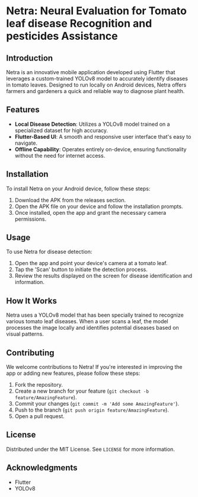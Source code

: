 # Netra: Neural Evaluation for Tomato leaf disease Recognition and pesticides Assistance

## Introduction
Netra is an innovative mobile application developed using Flutter that leverages a custom-trained YOLOv8 model to accurately identify diseases in tomato leaves. Designed to run locally on Android devices, Netra offers farmers and gardeners a quick and reliable way to diagnose plant health.

## Features
- **Local Disease Detection**: Utilizes a YOLOv8 model trained on a specialized dataset for high accuracy.
- **Flutter-Based UI**: A smooth and responsive user interface that's easy to navigate.
- **Offline Capability**: Operates entirely on-device, ensuring functionality without the need for internet access.

## Installation
To install Netra on your Android device, follow these steps:
1. Download the APK from the releases section.
2. Open the APK file on your device and follow the installation prompts.
3. Once installed, open the app and grant the necessary camera permissions.

## Usage
To use Netra for disease detection:
1. Open the app and point your device's camera at a tomato leaf.
2. Tap the 'Scan' button to initiate the detection process.
3. Review the results displayed on the screen for disease identification and information.

## How It Works
Netra uses a YOLOv8 model that has been specially trained to recognize various tomato leaf diseases. When a user scans a leaf, the model processes the image locally and identifies potential diseases based on visual patterns.

## Contributing
We welcome contributions to Netra! If you're interested in improving the app or adding new features, please follow these steps:
1. Fork the repository.
2. Create a new branch for your feature (`git checkout -b feature/AmazingFeature`).
3. Commit your changes (`git commit -m 'Add some AmazingFeature'`).
4. Push to the branch (`git push origin feature/AmazingFeature`).
5. Open a pull request.

## License
Distributed under the MIT License. See `LICENSE` for more information.

## Acknowledgments
- Flutter
- YOLOv8
